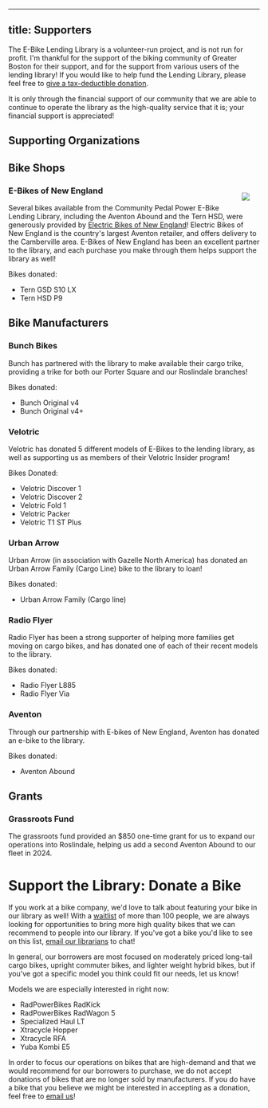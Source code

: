 ------
title: Supporters
------

The E-Bike Lending Library is a volunteer-run project, and is not run for
profit. I'm thankful for the support of the biking community of Greater Boston
for their support, and for the support from various users of the lending 
library! If you would like to help fund the Lending Library, please feel
free to <a href="/donate/">give a tax-deductible donation</a>.

It is only through the financial support of our community that we are able to
continue to operate the library as the high-quality service that it is; your
financial support is appreciated!

Supporting Organizations
------------------------

## Bike Shops

<div style="margin: 20px; float:right"><a href="https://www.ebikesofne.com/"><img src="https://www.ebikesofne.com/v/vspfiles/templates/269/images/template/header_bg.jpg" /></a></div>

### E-Bikes of New England
Several bikes available from the Community Pedal Power E-Bike Lending Library, including the Aventon Abound and the Tern HSD, were generously
provided by <a href="https://www.ebikesofne.com/">Electric Bikes of New England</a>! Electric Bikes of New England is the country's largest Aventon retailer, and offers delivery to the Camberville area. E-Bikes of New England has been an excellent partner to the library, and each purchase you make through them helps support the library as well!

Bikes donated:

* Tern GSD S10 LX
* Tern HSD P9

## Bike Manufacturers

### Bunch Bikes

Bunch has partnered with the library to make available their cargo trike, 
providing a trike for both our Porter Square and our Roslindale branches!

Bikes donated:

* Bunch Original v4
* Bunch Original v4+

### Velotric

Velotric has donated 5 different models of E-Bikes to the lending library, as well as supporting us as members of their Velotric Insider program!

Bikes Donated:

* Velotric Discover 1
* Velotric Discover 2
* Velotric Fold 1
* Velotric Packer
* Velotric T1 ST Plus


### Urban Arrow

Urban Arrow (in association with Gazelle North America) has donated an 
Urban Arrow Family (Cargo Line) bike to the library to loan!

Bikes donated:

* Urban Arrow Family (Cargo line)

### Radio Flyer

Radio Flyer has been a strong supporter of helping more families get moving
on cargo bikes, and has donated one of each of their recent models to the
library.

Bikes donated:

* Radio Flyer L885
* Radio Flyer Via

### Aventon

Through our partnership with E-bikes of New England, Aventon has donated an
e-bike to the library.

Bikes donated:

* Aventon Abound

## Grants

### Grassroots Fund

The grassroots fund provided an $850 one-time grant for us to expand our operations into Roslindale, helping us add a second Aventon Abound to our fleet in 2024.


# Support the Library: Donate a Bike

If you work at a bike company, we'd love to talk about featuring your bike
in our library as well! With a [waitlist](/waitlist/) of more than 100 people,
we are always looking for opportunities to bring more high quality bikes 
that we can recommend to people into our library. If you've got a bike you'd
like to see on this list, [email our librarians](mailto:librarians@communitypedalpower.org) to chat!

In general, our borrowers are most focused on moderately priced long-tail
cargo bikes, upright commuter bikes, and lighter weight hybrid bikes, but if
you've got a specific model you think could fit our needs, let us know!

Models we are especially interested in right now:

* RadPowerBikes RadKick
* RadPowerBikes RadWagon 5
* Specialized Haul LT
* Xtracycle Hopper
* Xtracycle RFA
* Yuba Kombi E5

In order to focus our operations on bikes that are high-demand and that we
would recommend for our borrowers to purchase, we do not accept donations 
of bikes that are no longer sold by manufacturers. If you do have a bike 
that you believe we might be interested in accepting as a donation, feel
free to [email us](mailto:librarians@communitypedalpower.org)!
